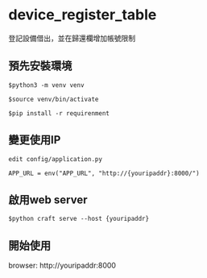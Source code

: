 # device_register_table

登記設備借出，並在歸還欄增加帳號限制

## 預先安裝環境
`$python3 -m venv venv`

`$source venv/bin/activate`

`$pip install -r requirenment`
    

## 變更使用IP
    edit config/application.py
    
    APP_URL = env("APP_URL", "http://{youripaddr}:8000/")

## 啟用web server
`$python craft serve --host {youripaddr}`

## 開始使用
browser: http://youripaddr:8000

